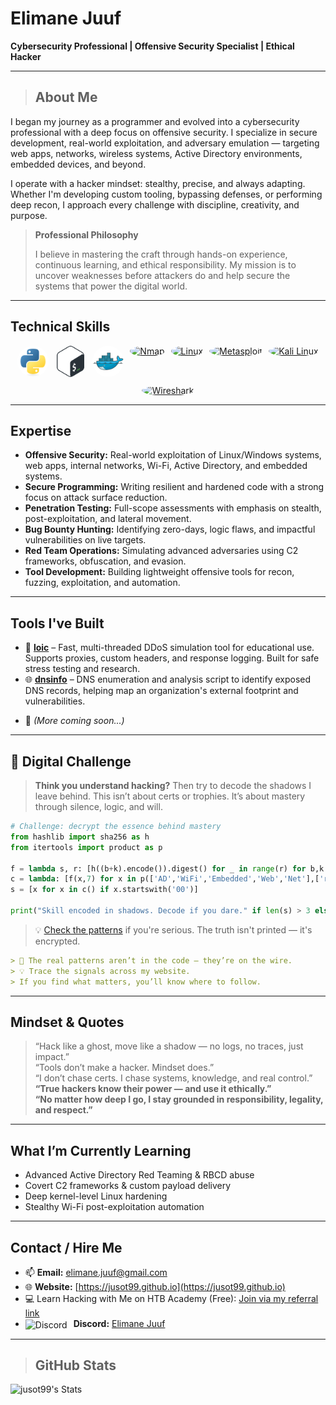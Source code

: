 # Elimane Juuf

**Cybersecurity Professional | Offensive Security Specialist | Ethical Hacker**

---

> ## About Me
>
I began my journey as a programmer and evolved into a cybersecurity professional with a deep focus on offensive security. I specialize in secure development, real-world exploitation, and adversary emulation — targeting web apps, networks, wireless systems, Active Directory environments, embedded devices, and beyond.

I operate with a hacker mindset: stealthy, precise, and always adapting. Whether I'm developing custom tooling, bypassing defenses, or performing deep recon, I approach every challenge with discipline, creativity, and purpose.

> **Professional Philosophy**
>
> I believe in mastering the craft through hands-on experience, continuous learning, and ethical responsibility. My mission is to uncover weaknesses before attackers do and help secure the systems that power the digital world.

---

## Technical Skills

<div style="display: flex; justify-content: center; flex-wrap: wrap; gap: 10px;">
  <a href="https://www.python.org/">
    <img src="https://raw.githubusercontent.com/devicons/devicon/master/icons/python/python-original.svg" alt="Python" width="50px" style="border-radius:50%;" />
  </a>
  <a href="https://www.gnu.org/software/bash/">
    <img src="https://raw.githubusercontent.com/devicons/devicon/master/icons/bash/bash-original.svg" alt="Bash" width="50px" style="border-radius:50%;" />
  </a>
  <a href="https://www.docker.com/">
    <img src="https://raw.githubusercontent.com/devicons/devicon/master/icons/docker/docker-original.svg" alt="Docker" width="50px" style="border-radius:50%;" />
  </a>
  <a href="https://nmap.org/">
    <img src="https://img.icons8.com/?size=100&id=9b5wowKIlo9d&format=png&color=000000" alt="Nmap" width="50px" style="border-radius:50%;" />
  </a>
  <a href="https://www.linux.org/">
    <img src="https://raw.githubusercontent.com/marwin1991/profile-technology-icons/refs/heads/main/icons/linux.png" alt="Linux" width="50px" style="border-radius:50%;" />
  </a>
  <a href="https://www.metasploit.com/">
    <img src="https://img.icons8.com/color/48/metasploit.png" alt="Metasploit" width="50px" style="border-radius:50%;" />
  </a>
  <a href="https://www.kali.org/">
    <img src="https://img.icons8.com/?size=100&id=101665&format=png&color=000000" alt="Kali Linux" width="50px" style="border-radius:50%;" />
  </a>
  <a href="https://www.wireshark.org/">
    <img src="https://upload.wikimedia.org/wikipedia/commons/d/db/Wireshark_Icon.png" alt="Wireshark" width="50px" style="border-radius:50%;" />
  </a>
</div>

---

## Expertise

- **Offensive Security:** Real-world exploitation of Linux/Windows systems, web apps, internal networks, Wi-Fi, Active Directory, and embedded systems.
- **Secure Programming:** Writing resilient and hardened code with a strong focus on attack surface reduction.
- **Penetration Testing:** Full-scope assessments with emphasis on stealth, post-exploitation, and lateral movement.
- **Bug Bounty Hunting:** Identifying zero-days, logic flaws, and impactful vulnerabilities on live targets.
- **Red Team Operations:** Simulating advanced adversaries using C2 frameworks, obfuscation, and evasion.
- **Tool Development:** Building lightweight offensive tools for recon, fuzzing, exploitation, and automation.

---

## Tools I've Built

* 🚀 **[loic](https://github.com/jusot99/pwnhub/blob/main/scripts/loic.py)** – Fast, multi-threaded DDoS simulation tool for educational use. Supports proxies, custom headers, and response logging. Built for safe stress testing and research.
* 🌐 **[dnsinfo](https://github.com/jusot99/pwnhub/blob/main/scripts/dnsinfo.py)** – DNS enumeration and analysis script to identify exposed DNS records, helping map an organization's external footprint and vulnerabilities.
- 🐚 *(More coming soon...)*

---

## 🧩 Digital Challenge

> **Think you understand hacking?**
> Then try to decode the shadows I leave behind. This isn’t about certs or trophies.
> It’s about mastery through silence, logic, and will.

```python
# Challenge: decrypt the essence behind mastery
from hashlib import sha256 as h
from itertools import product as p

f = lambda s, r: [h((b+k).encode()).digest() for _ in range(r) for b,k in [s]][-1].hex()
c = lambda: [f(x,7) for x in p(['AD','WiFi','Embedded','Web','Net'],['recon','pivot','exploit','evade','persist'])]
s = [x for x in c() if x.startswith('00')]

print("Skill encoded in shadows. Decode if you dare." if len(s) > 3 else "Keep digging, no shortcuts here.")
```

> 💡 [Check the patterns](https://jusot99.github.io) if you're serious.
> The truth isn't printed — it's encrypted.

```markdown
> 🧠 The real patterns aren’t in the code — they’re on the wire.  
> 💡 Trace the signals across my website. 
> If you find what matters, you’ll know where to follow.
```

---

## Mindset & Quotes

> “Hack like a ghost, move like a shadow — no logs, no traces, just impact.”  
> “Tools don’t make a hacker. Mindset does.”  
> “I don’t chase certs. I chase systems, knowledge, and real control.”  
> **“True hackers know their power — and use it ethically.”**  
> **“No matter how deep I go, I stay grounded in responsibility, legality, and respect.”**

---

## What I’m Currently Learning

- Advanced Active Directory Red Teaming & RBCD abuse
- Covert C2 frameworks & custom payload delivery
- Deep kernel-level Linux hardening
- Stealthy Wi-Fi post-exploitation automation

---

## Contact / Hire Me

- 📫 **Email:** elimane.juuf@gmail.com  
- 🌐 **Website:** [https://jusot99.github.io](https://jusot99.github.io)
- 💻 Learn Hacking with Me on HTB Academy (Free): [Join via my referral link](https://referral.hackthebox.com/mzBAiBw)
- <img src="https://cdn-icons-png.flaticon.com/512/2111/2111370.png" alt="Discord" width="20" style="vertical-align:middle; margin-right:6px;" /> **Discord:** [Elimane Juuf](https://discord.com/users/926985245763452928)

---

> ## GitHub Stats
>
![jusot99's Stats](https://awesome-github-stats.azurewebsites.net/user-stats/jusot99?cardType=github&theme=gruvbox&preferLogin=false)
